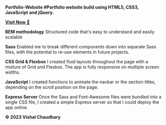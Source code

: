 **Portfolio-Website
#Portfolio website build using HTML5, CSS3, JavaScript and jQuery.**

<a href="https://vishalgethub.github.io/portfolio.github.io/" target="_blank">**Visit Now** 🚀</a>

**BEM methodology**
Structured code that's easy to understand and easily scalable

**Sass**
Enabled me to break different components down into separate Sass files, with the potential to re-use elements in future projects.

**CSS Grid & Flexbox**
I created fluid layouts throughout the page with a mixture of Grid and Flexbox. The app is fully responsive on multiple screen widths.

**JavaScript**
I created functions to animate the navbar or the section titles, depending on the scroll position on the page.

**Express Server**
Once the Sass and Font-Awesome files were bundled into a single CSS file, I created a simple Express server so that I could deploy the app online.

**© 2023 Vishal Chaudhary**

